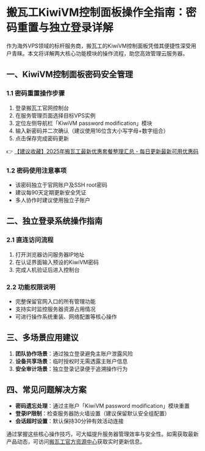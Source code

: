 # 搬瓦工KiwiVM控制面板操作全指南：密码重置与独立登录详解

作为海外VPS领域的标杆服务商，搬瓦工的KiwiVM控制面板凭借其便捷性深受用户青睐。本文将详解两大核心功能模块的操作流程，助您高效管理云服务器。

## 一、KiwiVM控制面板密码安全管理

### 1.1 密码重置操作步骤
1. 登录搬瓦工官网控制台
2. 在服务管理页面选择目标VPS实例
3. 定位左侧导航栏「KiwiVM password modification」模块
4. 输入新密码并二次确认（建议使用16位含大小写字母+数字组合）
5. 点击保存完成密码更新

👉 [【建议收藏】2025年搬瓦工最新优惠套餐整理汇总 - 每日更新最新可用优惠码](https://bit.ly/banwagon)

### 1.2 密码使用注意事项
- 该密码独立于官网账户及SSH root密码
- 建议每90天定期更新安全凭证
- 多人协作时建议使用独立子账户

## 二、独立登录系统操作指南

### 2.1 直连访问流程
1. 打开浏览器访问服务器IP地址
2. 在认证界面输入预设的KiwiVM密码
3. 完成人机验证后进入控制台

### 2.2 功能权限说明
- 完整保留官网入口的所有管理功能
- 支持实时监控服务器资源占用情况
- 可进行操作系统重装、网络配置等核心操作

## 三、多场景应用建议
1. **团队协作场景**：通过独立登录避免主账户泄露风险
2. **设备共享场景**：临时授权时无需透露主账户信息
3. **安全审计场景**：独立登录记录便于追溯操作行为

## 四、常见问题解决方案
- **密码遗忘处理**：通过主账户「KiwiVM password modification」模块重置
- **登录IP限制**：检查服务器防火墙设置（建议保留默认安全组配置）
- **会话超时设置**：默认保持30分钟有效活动连接

通过掌握这些核心操作技巧，可大幅提升服务器管理效率与安全性。如需获取最新产品动态，可访问[搬瓦工官方资源中心](https://bit.ly/banwagon)获取实时更新信息。